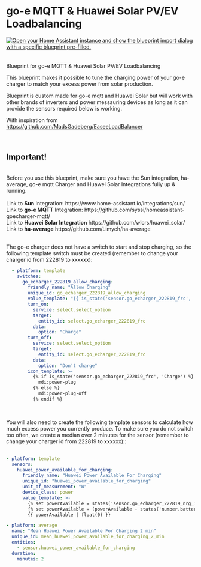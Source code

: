 # go-e MQTT & Huawei Solar PV/EV Loadbalancing
<a href="https://my.home-assistant.io/redirect/blueprint_import/?blueprint_url=https%3A%2F%2Fgithub.com%2Fwoopstar%2Fgoe_huawei_pv_loadbalacer%2Fblob%2Fmain%2Fgoe_huawei_pv_loadbalacer.yaml" target="_blank"><img src="https://my.home-assistant.io/badges/blueprint_import.svg" alt="Open your Home Assistant instance and show the blueprint import dialog with a specific blueprint pre-filled." /></a><br><br><br>
Blueprint for go-e MQTT & Huawei Solar PV/EV Loadbalancing

This blueprint makes it possible to tune the charging power of your go-e charger to match your excess power from solar production.

Blueprint is custom made for go-e mqtt and Huawei Solar but will work with other brands of inverters and power messauring devices as long as it can provide the sensors required below is working.

With inspiration from https://github.com/MadsGadeberg/EaseeLoadBalancer

<br>
<b><h2>Important!</h2></b><br>
Before you use this blueprint, make sure you have the Sun integration, ha-average, go-e mqtt Charger and Huawei Solar Integrations fully up & running. <br>
<br>
Link to <b>Sun</b> Integration: https://www.home-assistant.io/integrations/sun/  <br>
Link to <b>go-e MQTT</b> Integration: https://github.com/syssi/homeassistant-goecharger-mqtt/ <br>
Link to <b>Huawei Solar Integration</b> https://github.com/wlcrs/huawei_solar/ <br>
Link to <b>ha-average</b> https://github.com/Limych/ha-average <br><br>

The go-e charger does not have a switch to start and stop charging, so the following template switch must be created (remember to change your charger id from 222819 to xxxxxx):<br>


```yaml
  - platform: template
    switches:
      go_echarger_222819_allow_charging:
        friendly_name: "Allow Charging"
        unique_id: go_echarger_222819_allow_charging
        value_template: "{{ is_state('sensor.go_echarger_222819_frc', 'Charge') }}"
        turn_on:
          service: select.select_option
          target:
            entity_id: select.go_echarger_222819_frc
          data:
            option: "Charge"
        turn_off:
          service: select.select_option
          target:
            entity_id: select.go_echarger_222819_frc
          data:
            option: "Don't charge"
        icon_template: >-
          {% if is_state('sensor.go_echarger_222819_frc', 'Charge') %}
            mdi:power-plug
          {% else %}
            mdi:power-plug-off
          {% endif %}
```

<br>

You will also need to create the following template sensors to calculate how much excess power you currently produce. To  make sure you do not switch too often, we create a median over 2 minutes for the sensor (remember to change your charger id from 222819 to xxxxxx)::<br><br>

```yaml
- platform: template
  sensors:
    huawei_power_available_for_charging:
      friendly_name: "Huawei Power Available For Charging"
      unique_id: "huawei_power_available_for_charging"
      unit_of_measurement: "W"
      device_class: power
      value_template: >-
        {% set powerAvailable = states('sensor.go_echarger_222819_nrg_12') | float(0) + states('sensor.power_meter_active_power') | float(0) + states('sensor.battery_charge_discharge_power')  | float(0) %}
        {% set powerAvailable = (powerAvailable - states('number.battery_maximum_charging_power') | int(5000)) if states('sensor.battery_state_of_capacity') | int(5) < ( states('number.battery_end_of_charge_soc') | int(100) * 0.98 ) else powerAvailable %}
        {{ powerAvailable | float(0) }}

- platform: average
  name: "Mean Huawei Power Available For Charging 2 min"
  unique_id: mean_huawei_power_available_for_charging_2_min
  entities:
    - sensor.huawei_power_available_for_charging
  duration:
    minutes: 2
```
